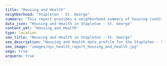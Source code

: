 ```yaml
---
title: "Housing and Health"
neighborhood: "Stapleton - St. George"
summary: "This report provides a neighborhood summary of housing conditions and related health outcomes. It also describes population characteristics that can increase vulnerability to housing hazards."
data_json: "Housing and Health in Stapleton - St. George"
content_yml: "Housing_and_Health"
type: location
seo_title: "Housing and Health in Stapleton - St. George"
seo_description: "Housing and Health data profile for the Stapleton - St. George neighborhood of NYC."
seo_image: "images/nyc_health_report_housing_and_health.jpg"
vega: true
arquero: true
---
```

